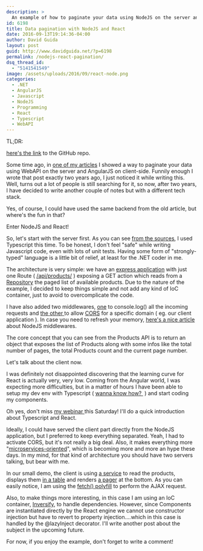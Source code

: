 ```yaml
---
description: >
  An example of how to paginate your data using NodeJS on the server and React on client-side, both applications have been written using Typescript.
id: 6198
title: Data pagination with NodeJS and React
date: 2016-09-13T19:14:36-04:00
author: David Guida
layout: post
guid: http://www.davidguida.net/?p=6198
permalink: /nodejs-react-pagination/
dsq_thread_id:
  - "5141541549"
image: /assets/uploads/2016/09/react-node.png
categories:
  - .NET
  - AngularJS
  - Javascript
  - NodeJS
  - Programming
  - React
  - Typescript
  - WebAPI
---
```

TL;DR:

<a href="https://github.com/mizrael/react-nodejs-pagination" target="_blank">here's the link</a> to the GitHub repo.

Some time ago, in <a href="http://www.davidguida.net/data-pagination-with-webapi-and-angularjs/" target="_blank">one of my articles</a> I showed a way to paginate your data using WebAPI on the server and AngularJS on client-side. Funnily enough I wrote that post exactly two years ago, I just noticed it while writing this. Well, turns out a lot of people is still searching for it, so now, after two years, I have decided to write another couple of notes but with a different tech stack.

Yes, of course, I could have used the same backend from the old article, but where's the fun in that?

Enter NodeJS and React!

So, let's start with the server first. As you can see <a href="https://github.com/mizrael/react-nodejs-pagination/tree/master/server" target="_blank">from the sources</a>, I used Typescript this time. To be honest, I don't feel "safe" while writing Javascript code, even with lots of unit tests. Having some form of "strongly-typed" language is a little bit of relief, at least for the .NET coder in me.

The architecture is very simple: we have an <a href="https://github.com/mizrael/react-nodejs-pagination/blob/master/server/src/server.ts" target="_blank">express application</a> with just one Route ( <a href="https://github.com/mizrael/react-nodejs-pagination/blob/master/server/src/routes/productsRouter.ts" target="_blank">/api/products/</a> ) exposing a GET action which reads from a <a href="https://github.com/mizrael/react-nodejs-pagination/blob/master/server/src/repositories/productsRepository.ts" target="_blank">Repository</a> the paged list of available products. Due to the nature of the example, I decided to keep things simple and not add any kind of IoC container, just to avoid to overcomplicate the code.

I have also added two middlewares, <a href="https://github.com/mizrael/react-nodejs-pagination/blob/master/server/src/middlewares/requestLogger.ts" target="_blank">one</a> to console.log() all the incoming requests and <a href="https://github.com/mizrael/react-nodejs-pagination/blob/master/server/src/middlewares/cors.ts" target="_blank">the other </a>to allow <a href="https://developer.mozilla.org/en-US/docs/Web/HTTP/Access_control_CORS" target="_blank">CORS</a> for a specific domain ( eg. our client application ). In case you need to refresh your memory, <a href="http://expressjs.com/en/guide/writing-middleware.html" target="_blank">here's a nice article</a> about NodeJS middlewares.

The core concept that you can see from the Products API is to return an object that exposes the list of Products along with some infos like the total number of pages, the total Products count and the current page number.

Let's talk about the client now.

I was definitely not disappointed discovering that the learning curve for React is actually very, very low. Coming from the Angular world, I was expecting more difficulties, but in a matter of hours I have been able to setup my dev env with Typescript ( <a href="http://www.davidguida.net/how-to-setup-your-environment-to-write-typescript-client-applications/" target="_blank">wanna know how? </a> ) and start coding my components.

Oh yes, don't miss <a href="http://www.davidguida.net/react-typescript-webinar-rescheduled/" target="_blank">my webinar </a>this Saturday! I'll do a quick introduction about Typescript and React.

Ideally, I could have served the client part directly from the NodeJS application, but I preferred to keep everything separated. Yeah, I had to activate CORS, but it's not really a big deal. Also, it makes everything more "<a href="http://martinfowler.com/microservices/" target="_blank">microservices-oriented</a>", which is becoming more and more an hype these days. In my mind, for that kind of architecture you should have two servers talking, but bear with me.

In our small demo, the client is using <a href="https://github.com/mizrael/react-nodejs-pagination/blob/master/client/src/services/ProductService.ts" target="_blank">a service</a> to read the products, displays them <a href="https://github.com/mizrael/react-nodejs-pagination/blob/master/client/src/components/ProductsTable.tsx" target="_blank">in a table</a> and renders <a href="https://github.com/mizrael/react-nodejs-pagination/blob/master/client/src/components/Pager.tsx" target="_blank">a pager</a> at the bottom. As you can easily notice, I am using the <a href="https://github.com/github/fetch" target="_blank">fetch() polyfill</a> to perform the AJAX request.

Also, to make things more interesting, in this case I am using an IoC container, <a href="https://github.com/inversify" target="_blank">Inversify</a>, to handle dependencies. However, since Components are instantiated directly by the React engine we cannot use constructor injection but have to revert to property injection&#8230;.which in this case is handled by the @lazyInject decorator. I'll write another post about the subject in the upcoming future.

For now, if you enjoy the example, don't forget to write a comment!

<div class="post-details-footer-widgets">
</div>